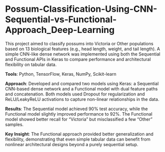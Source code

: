 # Possum-Classification-Using-CNN-Sequential-vs-Functional-Approach_Deep-Learning

This project aimed to classify possums into Victoria or Other populations based on 13 biological features (e.g., head length, weight, and tail length). A simple CNN-like dense network was implemented using both the Sequential and Functional APIs in Keras to compare performance and architectural flexibility on tabular data.

**Tools**: Python, TensorFlow, Keras, NumPy, Scikit-learn

**Approach**: Developed and compared two models using Keras: a Sequential CNN-based dense network and a Functional model with dual feature paths and concatenation. Both models used Dropout for regularization and ReLU/LeakyReLU activations to capture non-linear relationships in the data.

**Results**: The Sequential model achieved 90% test accuracy, while the Functional model slightly improved performance to 92%. The Functional model showed better recall for “Victoria” but misclassified a few “Other” samples.

**Key Insight**: The Functional approach provided better generalization and flexibility, demonstrating that even simple tabular data can benefit from nonlinear architectural designs beyond a purely sequential setup.
